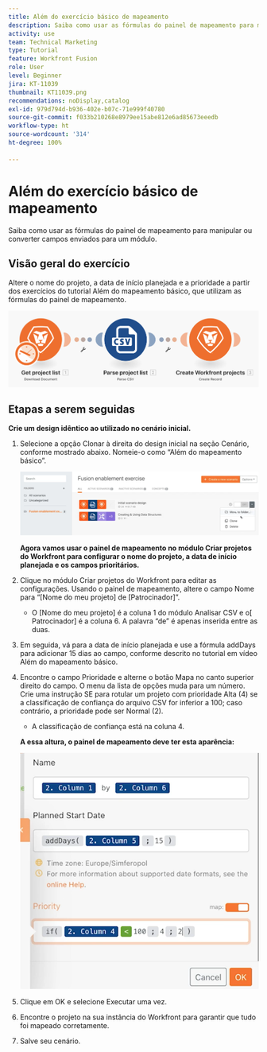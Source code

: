 ```yaml
---
title: Além do exercício básico de mapeamento
description: Saiba como usar as fórmulas do painel de mapeamento para manipular ou converter campos enviados para um módulo.
activity: use
team: Technical Marketing
type: Tutorial
feature: Workfront Fusion
role: User
level: Beginner
jira: KT-11039
thumbnail: KT11039.png
recommendations: noDisplay,catalog
exl-id: 979d794d-b936-402e-b07c-71e999f40780
source-git-commit: f033b210268e8979ee15abe812e6ad85673eeedb
workflow-type: ht
source-wordcount: '314'
ht-degree: 100%

---
```


# Além do exercício básico de mapeamento

Saiba como usar as fórmulas do painel de mapeamento para manipular ou converter campos enviados para um módulo.

## Visão geral do exercício

Altere o nome do projeto, a data de início planejada e a prioridade a partir dos exercícios do tutorial Além do mapeamento básico, que utilizam as fórmulas do painel de mapeamento.

![Além do mapeamento básico - Imagem 1](../12-exercises/assets/beyond-basic-mapping-walkthrough-1.png)

## Etapas a serem seguidas

**Crie um design idêntico ao utilizado no cenário inicial.**

1. Selecione a opção Clonar à direita do design inicial na seção Cenário, conforme mostrado abaixo. Nomeie-o como “Além do mapeamento básico”.

   ![Além do mapeamento básico - Imagem 2](../12-exercises/assets/beyond-basic-mapping-walkthrough-2.png)

   **Agora vamos usar o painel de mapeamento no módulo Criar projetos do Workfront para configurar o nome do projeto, a data de início planejada e os campos prioritários.**

1. Clique no módulo Criar projetos do Workfront para editar as configurações. Usando o painel de mapeamento, altere o campo Nome para “[Nome do meu projeto] de [Patrocinador]”.

   + O [Nome do meu projeto] é a coluna 1 do módulo Analisar CSV e o[ Patrocinador] é a coluna 6. A palavra “de” é apenas inserida entre as duas.

1. Em seguida, vá para a data de início planejada e use a fórmula addDays para adicionar 15 dias ao campo, conforme descrito no tutorial em vídeo Além do mapeamento básico.
1. Encontre o campo Prioridade e alterne o botão Mapa no canto superior direito do campo. O menu da lista de opções muda para um número. Crie uma instrução SE para rotular um projeto com prioridade Alta (4) se a classificação de confiança do arquivo CSV for inferior a 100; caso contrário, a prioridade pode ser Normal (2).

   + A classificação de confiança está na coluna 4.

   **A essa altura, o painel de mapeamento deve ter esta aparência:**

   ![Além do mapeamento básico - Imagem 3](../12-exercises/assets/beyond-basic-mapping-walkthrough-3.png)

1. Clique em OK e selecione Executar uma vez.
1. Encontre o projeto na sua instância do Workfront para garantir que tudo foi mapeado corretamente.
1. Salve seu cenário.
